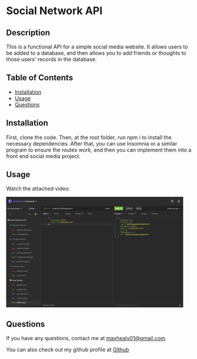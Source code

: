 # Social Network API

## Description

This is a functional API for a simple social media website. It allows users to be added to a database, and then allows you to add friends or thoughts to those users' records in the database.

## Table of Contents

- [Installation](#installation)<br>
- [Usage](#usage)<br>
- [Questions](#questions)

## Installation

First, clone the code. Then, at the root folder, run npm i to install the necessary dependencies. After that, you can use Insomnia or a similar program to ensure the routes work, and then you can implement them into a front end social media project.

## Usage

Watch the attached video:

<img src ='assets/screenshot.png' height = 300px>

## Questions

If you have any questions, contact me at <maxhealy01@gmail.com>.

You can also check out my github profile at [Github](https://github.com/maxhealy01)
